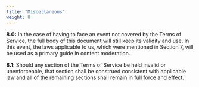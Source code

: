 ```yaml
---
title: "Miscellaneous"
weight: 8
---
```


**8.0:** In the case of having to face an event not covered by the Terms of Service, the full body of this document will still keep its validity and use. In this event, the laws applicable to us, which were mentioned in Section 7, will be used as a primary guide in content moderation.

**8.1**: Should any section of the Terms of Service be held invalid or unenforceable, that section shall be construed consistent with applicable law and all of the remaining sections shall remain in full force and effect.

